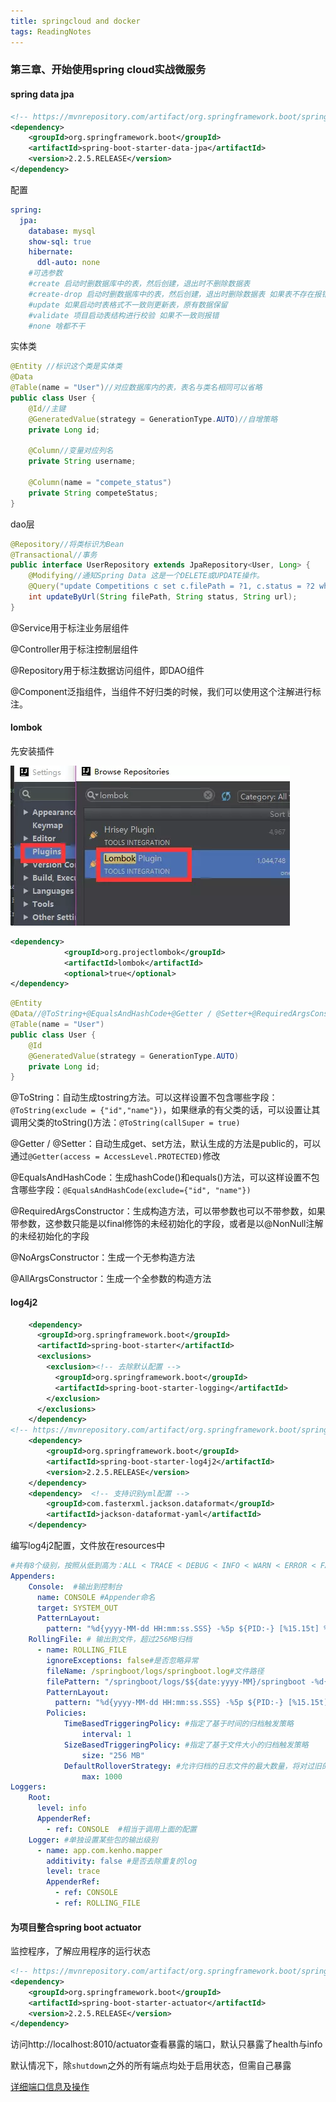 ```yaml
---
title: springcloud and docker
tags: ReadingNotes
---
```


### 第三章、开始使用spring cloud实战微服务

#### spring data jpa

```xml
<!-- https://mvnrepository.com/artifact/org.springframework.boot/spring-boot-starter-data-jpa -->
<dependency>
    <groupId>org.springframework.boot</groupId>
    <artifactId>spring-boot-starter-data-jpa</artifactId>
    <version>2.2.5.RELEASE</version>
</dependency>
```

配置

```yml
spring:
  jpa:
    database: mysql
    show-sql: true
    hibernate:
      ddl-auto: none
 	#可选参数
	#create 启动时删数据库中的表，然后创建，退出时不删除数据表
	#create-drop 启动时删数据库中的表，然后创建，退出时删除数据表 如果表不存在报错
	#update 如果启动时表格式不一致则更新表，原有数据保留
	#validate 项目启动表结构进行校验 如果不一致则报错
    #none 啥都不干
```

实体类

```java
@Entity //标识这个类是实体类
@Data
@Table(name = "User")//对应数据库内的表，表名与类名相同可以省略
public class User {
    @Id//主键
    @GeneratedValue(strategy = GenerationType.AUTO)//自增策略
    private Long id;

    @Column//变量对应列名
    private String username;
    
    @Column(name = "compete_status")
    private String competeStatus;
}
```

dao层

```java
@Repository//将类标识为Bean
@Transactional//事务
public interface UserRepository extends JpaRepository<User, Long> {
    @Modifying//通知Spring Data 这是一个DELETE或UPDATE操作。
    @Query("update Competitions c set c.filePath = ?1, c.status = ?2 where c.url = ?3")
    int updateByUrl(String filePath, String status, String url);
}
```

@Service用于标注业务层组件

@Controller用于标注控制层组件

@Repository用于标注数据访问组件，即DAO组件

@Component泛指组件，当组件不好归类的时候，我们可以使用这个注解进行标注。

#### lombok

先安装插件

![2020-03-26-12-02](\assets\images\springcloud-and-docker\2020-03-26-12-02.jpg)

```xml
<dependency>
            <groupId>org.projectlombok</groupId>
            <artifactId>lombok</artifactId>
            <optional>true</optional>
</dependency>
```

```java
@Entity
@Data//@ToString+@EqualsAndHashCode+@Getter / @Setter+@RequiredArgsConstructor
@Table(name = "User")
public class User {
    @Id
    @GeneratedValue(strategy = GenerationType.AUTO)
    private Long id;
}
```

@ToString：自动生成tostring方法。可以这样设置不包含哪些字段：`@ToString(exclude = {"id","name"})`，如果继承的有父类的话，可以设置让其调用父类的toString()方法：`@ToString(callSuper = true)`

@Getter / @Setter：自动生成get、set方法，默认生成的方法是public的，可以通过`@Getter(access = AccessLevel.PROTECTED)`修改

@EqualsAndHashCode：生成hashCode()和equals()方法，可以这样设置不包含哪些字段：`@EqualsAndHashCode(exclude={"id", "name"})`

@RequiredArgsConstructor：生成构造方法，可以带参数也可以不带参数，如果带参数，这参数只能是以final修饰的未经初始化的字段，或者是以@NonNull注解的未经初始化的字段

@NoArgsConstructor：生成一个无参构造方法

@AllArgsConstructor：生成一个全参数的构造方法

#### log4j2

```xml
	<dependency>
      <groupId>org.springframework.boot</groupId>
      <artifactId>spring-boot-starter</artifactId>
      <exclusions>
        <exclusion><!-- 去除默认配置 -->
          <groupId>org.springframework.boot</groupId>
          <artifactId>spring-boot-starter-logging</artifactId>
        </exclusion>
      </exclusions>
    </dependency>
<!-- https://mvnrepository.com/artifact/org.springframework.boot/spring-boot-starter-log4j2 -->
    <dependency>
        <groupId>org.springframework.boot</groupId>
        <artifactId>spring-boot-starter-log4j2</artifactId>
        <version>2.2.5.RELEASE</version>
    </dependency>
    <dependency>  <!-- 支持识别yml配置 -->
        <groupId>com.fasterxml.jackson.dataformat</groupId>
        <artifactId>jackson-dataformat-yaml</artifactId>
    </dependency>
```

编写log4j2配置，文件放在resources中

```yml
#共有8个级别，按照从低到高为：ALL < TRACE < DEBUG < INFO < WARN < ERROR < FATAL < OFF
Appenders:
    Console:  #输出到控制台
      name: CONSOLE #Appender命名
      target: SYSTEM_OUT
      PatternLayout:
        pattern: "%d{yyyy-MM-dd HH:mm:ss.SSS} -%5p ${PID:-} [%15.15t] %-30.30C{1.} : %m%n"#日志输出格式
    RollingFile: # 输出到文件，超过256MB归档
      - name: ROLLING_FILE
        ignoreExceptions: false#是否忽略异常
        fileName: /springboot/logs/springboot.log#文件路径
        filePattern: "/springboot/logs/$${date:yyyy-MM}/springboot -%d{yyyy-MM-dd}-%i.log.gz"#文件命名格式
        PatternLayout:
          pattern: "%d{yyyy-MM-dd HH:mm:ss.SSS} -%5p ${PID:-} [%15.15t] %-30.30C{1.} : %m%n"
        Policies:
       		TimeBasedTriggeringPolicy: #指定了基于时间的归档触发策略
       			interval: 1
          	SizeBasedTriggeringPolicy: #指定了基于文件大小的归档触发策略
            	size: "256 MB"
       		DefaultRolloverStrategy: #允许归档的日志文件的最大数量，将对过旧的日志文件进行删除操作
          		max: 1000
Loggers:
    Root:
      level: info
      AppenderRef:
        - ref: CONSOLE	#相当于调用上面的配置
    Logger: #单独设置某些包的输出级别
      - name: app.com.kenho.mapper 
        additivity: false #是否去除重复的log
        level: trace
        AppenderRef:
          - ref: CONSOLE 
          - ref: ROLLING_FILE
```

#### 为项目整合spring boot actuator

监控程序，了解应用程序的运行状态

```xml
<!-- https://mvnrepository.com/artifact/org.springframework.boot/spring-boot-starter-actuator -->
<dependency>
    <groupId>org.springframework.boot</groupId>
    <artifactId>spring-boot-starter-actuator</artifactId>
    <version>2.2.5.RELEASE</version>
</dependency>
```

访问http://localhost:8010/actuator查看暴露的端口，默认只暴露了health与info

默认情况下，除`shutdown`之外的所有端点均处于启用状态，但需自己暴露

[详细端口信息及操作](https://docs.spring.io/spring-boot/docs/current/reference/html/production-ready-features.html#production-ready-enabling)